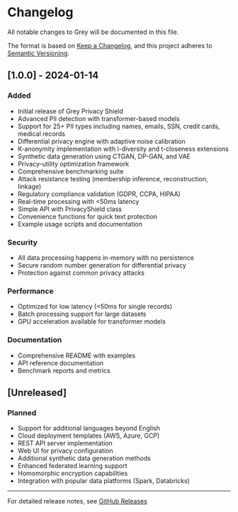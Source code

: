 # Changelog

All notable changes to Grey will be documented in this file.

The format is based on [Keep a Changelog](https://keepachangelog.com/en/1.0.0/),
and this project adheres to [Semantic Versioning](https://semver.org/spec/v2.0.0.html).

## [1.0.0] - 2024-01-14

### Added
- Initial release of Grey Privacy Shield
- Advanced PII detection with transformer-based models
- Support for 25+ PII types including names, emails, SSN, credit cards, medical records
- Differential privacy engine with adaptive noise calibration
- K-anonymity implementation with l-diversity and t-closeness extensions
- Synthetic data generation using CTGAN, DP-GAN, and VAE
- Privacy-utility optimization framework
- Comprehensive benchmarking suite
- Attack resistance testing (membership inference, reconstruction, linkage)
- Regulatory compliance validation (GDPR, CCPA, HIPAA)
- Real-time processing with <50ms latency
- Simple API with PrivacyShield class
- Convenience functions for quick text protection
- Example usage scripts and documentation

### Security
- All data processing happens in-memory with no persistence
- Secure random number generation for differential privacy
- Protection against common privacy attacks

### Performance
- Optimized for low latency (<50ms for single records)
- Batch processing support for large datasets
- GPU acceleration available for transformer models

### Documentation
- Comprehensive README with examples
- API reference documentation
- Benchmark reports and metrics

## [Unreleased]

### Planned
- Support for additional languages beyond English
- Cloud deployment templates (AWS, Azure, GCP)
- REST API server implementation
- Web UI for privacy configuration
- Additional synthetic data generation methods
- Enhanced federated learning support
- Homomorphic encryption capabilities
- Integration with popular data platforms (Spark, Databricks)

---

For detailed release notes, see [GitHub Releases](https://github.com/grey-ai/grey/releases)